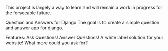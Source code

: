 This project is largely a way to learn and will remain a work in progress for the forseeable future.

Question and Answers for Django
The goal is to create a simple question and answer app for django. 

Features:
Ask Questions!
Answer Questions!
A white label solution for your website!
What more could you ask for?

